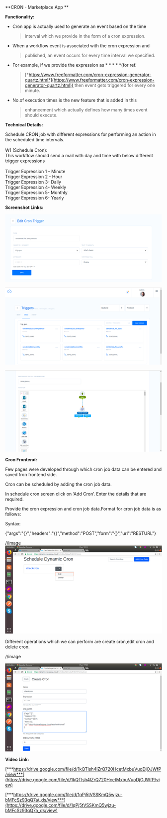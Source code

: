 **CRON - Marketplace App **

**Functionality:**

-   Cron app is actually used to generate an event based on the time
    > interval which we provide in the form of a cron expression.

-   When a workflow event is associated with the cron expression and
    > published, an event occurs for every time interval we specified.

-   For example, if we provide the expression as \* \* \* \* \*(for ref.
    > [*https://www.freeformatter.com/cron-expression-generator-quartz.html*](https://www.freeformatter.com/cron-expression-generator-quartz.html))
    > then event gets triggered for every one minute.

-   No.of execution times is the new feature that is added in this
    > enhancement which actually defines how many times event should
    > execute.

**Technical Details:**

Schedule CRON job with different expressions for performing an action in
the scheduled time intervals.\
\
W1 (Schedule Cron):\
This workflow should send a mail with day and time with below different
trigger expressions\
\
Trigger Expression 1 - Minute\
Trigger Expression 2 - Hour\
Trigger Expression 3- Daily\
Trigger Expression 4- Weekly\
Trigger Expression 5- Monthly\
Trigger Expression 6- Yearly

**Screenshot Links:**

![Components 1](../../../assets/Features_images/Cron/CRON/image1.png)

![Components 2](../../../assets/Features_images/Cron/CRON/image2.png)

![Components 3](../../../assets/Features_images/Cron/CRON/image3.png)


**Cron Frontend:**

Few pages were developed through which cron job data can be entered and
saved fron frontend side.

Cron can be scheduled by adding the cron job data.

In schedule cron screen click on ‘Add Cron’. Enter the details that are
required.

Provide the cron expression and cron job data.Format for cron job data
is as follows:

Syntax:

{"args":"{}","headers":"{}","method":"POST","form":"{}","url":"RESTURL"}

//image
![Components 4](../../../assets/Features_images/Cron/CRON/image4.png)


Different operations which we can perform are create cron,edit cron and
delete cron.

//image

![Components 5](../../../assets/Features_images/Cron/CRON/image5.png)


**Video Link:**

[***https://drive.google.com/file/d/1kQTlsh4lZrQ720HcetMxbuVuoDjOJWfP/view***](https://drive.google.com/file/d/1kQTlsh4lZrQ720HcetMxbuVuoDjOJWfP/view)

[***https://drive.google.com/file/d/1qPj5tVSSKmQ5wjzu-bMFcSz93qQ7a\_ds/view***](https://drive.google.com/file/d/1qPj5tVSSKmQ5wjzu-bMFcSz93qQ7a_ds/view)
